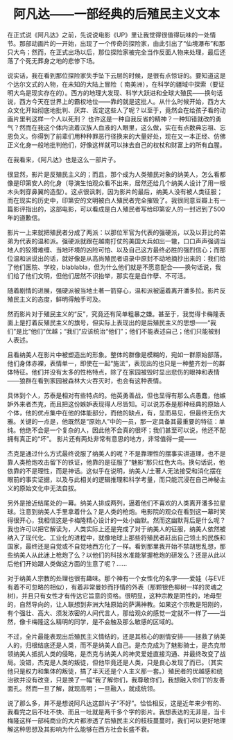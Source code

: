 <center><h1>阿凡达——一部经典的后殖民主义文本</h1></center>

<left><p>在正式说《阿凡达》之前，先说说电影《UP》里让我觉得很值得玩味的一处情节。那部动画片的一开始，出现了一个传奇的探险家，由此引出了“仙境瀑布”和那只大鸟；然而，在正式出场以后，那位探险家被完全当作反面人物来处理，最后还落了个死无葬身之地的悲惨下场。</p>
<p>说实话，我在看到那位探险家失手坠下云层的时候，是很有点惊讶的。要知道这是个达尔文式的人物，在未知的大陆上冒险（ 南美洲），在科学的疆域中探索（要证明大鸟是现实存在的）。西方的地理大发现、科学大跃进和全球大殖民——换句话说，西方今天在世界上的霸权地位——靠的就是这批人。从什么时候开始，西方大众文化开始彻底地批判、厌弃、否定这些人了呢？以至于，竟然会在给孩子看的动画片里判这样一个人以死刑？
也许这是一种自我反省的精神？一种知错就改的勇气？然而在我这个体内流着汉族人血液的人眼里，这么做，实在有点数典忘祖、忘恩负义。你得到了前辈们用种种罪恶行径换来的大量好处，现在又一本正经、仿佛正义化身一般地批判他们，好像这样就可以抹去自己的权杖和财富上的所有血腥。</p>
<p>在我看来，《阿凡达》也是这么一部片子。</p>
<p>很显然，影片是反殖民主义的；而且，那个成为人类殖民对象的纳美人，怎么看都像是印第安人的化身（导演生怕观众看不出来，居然还给几个纳美人设计了用一根木头刺穿鼻翼的造型）。这点很讽刺，因为影片的最后，纳美人没有被人类征服；而在现实的历史中，印第安的文明被白人殖民者完全摧毁了。我很同意豆瓣上有一篇影评指出的，这部电影，可以看成是白人殖民者写给印第安人的一封迟到了500年的道歉信。</p>
<p>影片一上来就把殖民者分成了两派：以那位军官为代表的强硬派，以及以菲比的弟弟为代表的温和派。强硬派就跟在越南打仗的美国大兵如出一辙，口口声声强调当地人的狡猾难缠、当地环境的凶险可怕、以及自己这方最终必胜的强烈信心；而那位温和派说出的话，就好像是从高尚殖民者语录中原封不动地摘抄出来的：我们给了他们医院、学校，blablabla，但为什么他们就是不愿意配合——换句话说，我们给了他们文明，但他们居然不识抬举，那实在是自作孽、不可活。</p>
<p>随着剧情的进展，强硬派被当地土著一箭穿心，温和派被逼着离开潘多拉。影片反殖民主义的态度，鲜明得触手可及。</p>
<p>然而影片对于殖民主义的“反”，究竟还有简单粗暴之嫌。甚至于，我觉得卡梅隆表面上是打着反殖民主义的旗号，但实际上表现出的是后殖民主义的思想——“我们”是比“他们”优越；“我们”应该统治“他们”；他们不能表述自己；他们只能被别人表述。</p>
<p>且看纳美人在影片中被塑造出的形象。整体的群像是模糊的，宛如一群原始部落。他们身体赤裸，表情单一，即使在一起“施法”，表现出的也只是一种整齐划一的群体特征。他们并没有太多的性格特点，除了在家园被毁时显出悲伤的眼神和表情——狼群在看到家园被森林大火吞灭时，也会有这种表情。</p>
<p>具体到个人，苏泰是相对有些特点的。他英勇善战，但也显得有那么点愚蠢，他嫉妒外来者杰克，而且把这份嫉妒表现得人尽皆知。可以说苏泰是那种经典的原始人个体，他的优点集中在他的体能部分，而他的缺点，有，显而易见，但最终无伤大雅。关键的一点是，他既然是“原始人”中的一员，那一定具备其最重要的特征：单纯。他绝不会是一个复杂的人，因此他不会真的很坏；我们甚至可以说，他还不配拥有真正的“坏”。
影片还有两处非常有意思的地方，非常值得一提——</p>
<p>杰克是通过什么方式最终说服了纳美人的呢？不是靠理性的摆事实讲道理，也不是靠人类枪炮攻击留下的铁证，他靠的是征服了“魅影”那只红色大鸟。换句话说，他依靠的不是理性，而是神话。这似乎在说明，纳美人/土著人无法接受和消化摆在眼前的事实证据，以及与此相关的逻辑推理和科学考量，而只能沉浸在自己神秘主义的原始文化中无法自拔。</p>
另外是接近结尾处的一幕。纳美人排成两列，逼着他们不喜欢的人类离开潘多拉星球。注意到纳美人手里拿着什么？是人类的枪炮。电影院的观众在看到这一幕时笑得很开心，我相信这是卡梅隆精心设计的一处小幽默。然而这幽默背后是什么呢？我也许可以把它解读为，人类实际上还是完成了对于纳美人的征服，纳美人依然被纳入了现代化、工业化的进程中，就像地球上那些将殖民者赶出自己领土的民族和国家，最终还是自觉或不自觉地西方化了一样。看到那里我开始不禁胡思乱想，那些纳美人从此迷上枪炮了么？以他们的科技水准能掌握枪炮的研发么？还是从此以后他们开始跟人类做这方面的生意了呢？……</p>
<p>对于纳美人宗教的处理也很有趣味。那个神有一个女性化的名字——爱娃（与EVE有着不可忽略的相似），有着非常曼妙而抒情的外表（那颗银色柳树一样的灵魂之树)，并且只有女性才有传达它旨意的资格。很明显，这种宗教是阴性的，地母型的，自然导向的，让人联想到非洲大陆原始的萨满神教。如果这个宗教是阳刚的，有个强壮、高大、须发浓密的人间代言人，那给观众的感觉一定就不一样了——当然，像卡梅隆这么精明的同学，是不会触及那么敏感的区域的。</p>
<p>不过，全片最能表现出后殖民主义情结的，还是其核心的剧情安排——拯救了纳美人的，归根结底还是人类，而不是纳美人自己。是杰克成为了魅影骑士，是杰克带领纳美人抵抗人类的侵略，是杰克与纳美人的神灵爱娃直接沟通、并最终改变了战局。没错，杰克是人类的叛徒，但他毕竟还是人类，只是良心发现了而已。（其实他只是权力和集体的叛徒，搞了半天还是个人主义那一套。）殖民者的优越感和统治欲并没有改变，只是换了一幅“我了解你们，我尊敬你们，我想融入你们”的友善面孔。然而一旦了解，就现高明；一旦融入，就成统领。</p>
<p>说了那么多，并不是想说阿凡达这部片子“不好”。恰恰相反，这是近年来少有的、我看完之后不吐不快、而且一吐就是两千多个字的影片。我想表达的无非是，当卡梅隆这样一部纯商业的大片都渗透了后殖民主义的枝枝蔓蔓时，我们可以更好地理解这种思想及其影响为什么能够在西方社会长盛不衰。</p></left>
